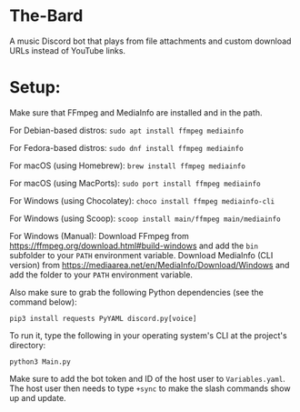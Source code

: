 # The-Bard
A music Discord bot that plays from file attachments and custom download URLs instead of YouTube links.

# Setup:
Make sure that FFmpeg and MediaInfo are installed and in the path.

For Debian-based distros:
`sudo apt install ffmpeg mediainfo`

For Fedora-based distros:
`sudo dnf install ffmpeg mediainfo`

For macOS (using Homebrew):
`brew install ffmpeg mediainfo`

For macOS (using MacPorts):
`sudo port install ffmpeg mediainfo`

For Windows (using Chocolatey):
`choco install ffmpeg mediainfo-cli`

For Windows (using Scoop):
`scoop install main/ffmpeg main/mediainfo`

For Windows (Manual):
Download FFmpeg from https://ffmpeg.org/download.html#build-windows and add the `bin` subfolder to your `PATH` environment variable.
Download MediaInfo (CLI version) from https://mediaarea.net/en/MediaInfo/Download/Windows and add the folder to your `PATH` environment variable.

Also make sure to grab the following Python dependencies (see the command below):

`pip3 install requests PyYAML discord.py[voice]`

To run it, type the following in your operating system's CLI at the project's directory:

`python3 Main.py`

Make sure to add the bot token and ID of the host user to `Variables.yaml`. The host user then needs to type `+sync` to make the slash commands show up and update.
